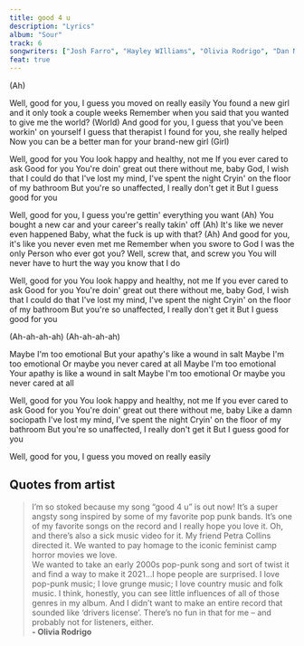 ```yaml
---
title: good 4 u
description: "Lyrics"
album: "Sour"
track: 6
songwriters: ["Josh Farro", "Hayley WIlliams", "Olivia Rodrigo", "Dan Nigro"]
feat: true
---
```


<p className="intro">
(Ah)
</p>
<p className="verse-one">
Well, good for you, I guess you moved on really easily
You found a new girl and it only took a couple weeks
Remember when you said that you wanted to give me the world?
(World)
And good for you, I guess that you've been workin' on yourself
I guess that therapist I found for you, she really helped
Now you can be a better man for your brand-new girl (Girl)
</p>
<p className="chorus">
Well, good for you
You look happy and healthy, not me
If you ever cared to ask
Good for you
You're doin' great out there without me, baby
God, I wish that I could do that
I've lost my mind, I've spent the night
Cryin' on the floor of my bathroom
But you're so unaffected, I really don't get it
But I guess good for you
</p>
<p className="verse-two">
Well, good for you, I guess you're gettin' everything you want (Ah)
You bought a new car and your career's really takin' off (Ah)
It's like we never even happened
Baby, what the fuck is up with that? (Ah)
And good for you, it's like you never even met me
Remember when you swore to God I was the only
Person who ever got you? Well, screw that, and screw you
You will never have to hurt the way you know that I do
</p>

<p className="chorus">
Well, good for you
You look happy and healthy, not me
If you ever cared to ask
Good for you
You're doin' great out there without me, baby
God, I wish that I could do that
I've lost my mind, I've spent the night
Cryin' on the floor of my bathroom
But you're so unaffected, I really don't get it
But I guess good for you
</p>
<p className="break">
(Ah-ah-ah-ah)
(Ah-ah-ah-ah)
</p>
<p className="bridge">
Maybe I'm too emotional
But your apathy's like a wound in salt
Maybe I'm too emotional
Or maybe you never cared at all
Maybe I'm too emotional
Your apathy is like a wound in salt
Maybe I'm too emotional
Or maybe you never cared at all
</p>

<p className="chorus">
Well, good for you
You look happy and healthy, not me
If you ever cared to ask
Good for you
You're doin' great out there without me, baby
Like a damn sociopath
I've lost my mind, I've spent the night
Cryin' on the floor of my bathroom
But you're so unaffected, I really don't get it
But I guess good for you
</p>
<p className="outro">
Well, good for you, I guess you moved on really easily
</p>

## Quotes from artist

<blockquote>
I’m so stoked because my song “good 4 u” is out now! It’s a super angsty song inspired by some of my favorite pop punk bands. It’s one of my favorite songs on the record and I really hope you love it. Oh, and there’s also a sick music video for it. My friend Petra Collins directed it. We wanted to pay homage to the iconic feminist camp horror movies we love.
<br />
We wanted to take an early 2000s pop-punk song and sort of twist it and find a way to make it 2021…I hope people are surprised. I love pop-punk music; I love grunge music; I love country music and folk music. I think, honestly, you can see little influences of all of those genres in my album. And I didn’t want to make an entire record that sounded like ‘drivers license’. There’s no fun in that for me – and probably not for listeners, either.
<br />
<b>- Olivia Rodrigo</b>

</blockquote>
